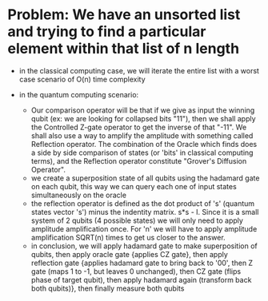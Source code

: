 # Problem: We have an unsorted list and trying to find a particular element within that list of n length



- in the classical computing case, we will iterate the entire list with a worst case scenario of O(n) time complexity

- in the quantum computing scenario:
    - Our comparison operator will be that if we give as input the winning qubit (ex: we are looking for collapsed bits "11"), then we shall apply the Controlled Z-gate operator to get the inverse of that "-11". We shall also use a way to amplify the amplitude with something called Reflection operator. The combination of the Oracle which finds does a side by side comparison of states (or 'bits' in classical computing terms), and the Reflection operator constitute "Grover's Diffusion Operator".
    - we create a superposition state of all qubits using the hadamard gate on each qubit, this way we can query each one of input states simultaneously on the oracle
    - the reflection operator is defined as the dot product of 's' (quantum states vector 's') minus the indentity matrix. s*s - I. Since it is a small system of 2 qubits (4 possible states) we will only need to apply amplitude amplification once. For 'n' we will have to apply amplitude amplification SQRT(n) times to get us closer to the answer.
    - in conclusion, we will apply hadamard gate to make superposition of qubits, then apply oracle gate {applies CZ gate}, then apply reflection gate {applies hadamard gate to bring back to '00', then Z gate (maps 1 to -1, but leaves 0 unchanged), then CZ gate (flips phase of target qubit), then apply hadamard again (transform back both qubits)}, then finally measure both qubits
